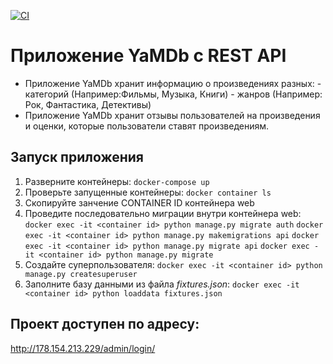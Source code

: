 [![CI](https://github.com/Srtlyan/yamdb_final/actions/workflows/yamdb_workflow.yaml/badge.svg)](https://github.com/Srtlyan/yamdb_final/actions/workflows/yamdb_workflow.yaml)

# Приложение YaMDb c REST API
* Приложение YaMDb хранит информацию о произведениях разных:
\- категорий (Например:Фильмы, Музыка, Книги)
\- жанров (Например: Рок, Фантастика, Детективы)
* Приложение YaMDb хранит отзывы пользователей на произведения и оценки, которые пользователи ставят произведениям. 

## Запуск приложения


1. Разверните контейнеры:
`docker-compose up`
2. Проверьте запущенные контейнеры:
`docker container ls`
3. Скопируйте занчение CONTAINER ID контейнера web
4. Проведите последовательно миграции внутри контейнера web:
`docker exec -it <container id> python manage.py migrate auth`
`docker exec -it <container id> python manage.py makemigrations api`
`docker exec -it <container id> python manage.py migrate api`
`docker exec -it <container id> python manage.py migrate`
5. Создайте суперпользователя:
`docker exec -it <container id> python manage.py createsuperuser` 
6. Заполните базу данными из файла *fixtures.json*:
 `docker exec -it <container id> python loaddata fixtures.json`

 ## Проект доступен по адресу: 
http://178.154.213.229/admin/login/
